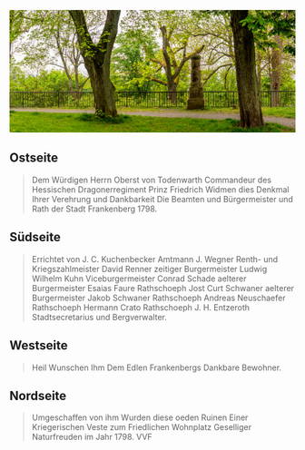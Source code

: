 ![Gedenkstein](./images/frankenberg/p4.jpg#pano)

## Ostseite

> Dem Würdigen Herrn Oberst von Todenwarth Commandeur des Hessischen Dragonerregiment Prinz Friedrich Widmen dies Denkmal Ihrer Verehrung und Dankbarkeit Die Beamten und Bürgermeister und Rath der Stadt Frankenberg 1798.

## Südseite
> Errichtet von J. C. Kuchenbecker Amtmann
> J. Wegner Renth- und Kriegszahlmeister
> David Renner zeitiger Burgermeister
> Ludwig Wilhelm Kuhn Viceburgermeister
> Conrad Schade aelterer Burgermeister
> Esaias Faure Rathschoeph
> Jost Curt Schwaner aelterer Burgermeister
> Jakob Schwaner Rathschoeph
> Andreas Neuschaefer Rathschoeph
> Hermann Crato Rathschoeph
> J. H. Entzeroth Stadtsecretarius und Bergverwalter.
>
## Westseite
> Heil Wunschen Ihm Dem Edlen Frankenbergs Dankbare Bewohner.

## Nordseite
> Umgeschaffen von ihm Wurden diese oeden Ruinen Einer Kriegerischen Veste zum Friedlichen Wohnplatz Geselliger Naturfreuden im Jahr 1798.
> VVF